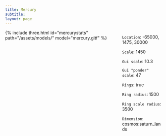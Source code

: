 ```yaml
---
title: Mercury
subtitle:
layout: page
---
```



<div class="columns" markdown="1">
  <div class="column"> 
    {% include three.html id="mercurystats" path="/assets/models/" model="mercury.gltf" %}
</div>
<div class="column">
  <div class="card">
  <div class="card-content">
  <div class="content" markdown="1">
    
  ```Location```: -65000, 1475, 30000  
    
  ```Scale```: 1450  
    
   ```Gui scale```: 10.3  
    
  ```Gui "ponder" scale```: 47  
    
  ```Rings```: true  
    
  ```Ring radius```: 1500  
    
   ```Ring scale radius```: 3500  
   
   ```Dimension```: cosmos:saturn_lands 
   </div>
   </div>
   </div>
    
</div>

</div>
